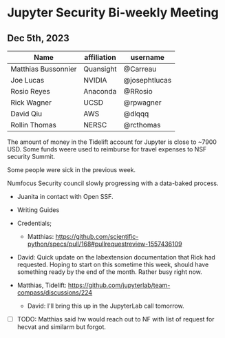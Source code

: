 # Jupyter Security Bi-weekly Meeting

## Dec 5th, 2023

| Name               | affiliation| username     |
| -------------------| -----------|--------------|
| Matthias Bussonnier| Quansight  | @Carreau     |
| Joe Lucas          | NVIDIA     | @josephtlucas|
| Rosio Reyes        | Anaconda   | @RRosio      |
| Rick Wagner        | UCSD       | @rpwagner    |
| David Qiu          | AWS        | @dlqqq       |
| Rollin Thomas      | NERSC      | @rcthomas    |


The amount of money in the Tidelift  account for Jupyter is close to ~7900 USD. Some funds weere used to reimburse for travel expenses to NSF security Summit.

Some people were sick in the previous week. 

Numfocus Security council slowly progressing with a data-baked process.

  - Juanita in contact with Open SSF.
  - Writing Guides
  - Credentials;
     - Matthias: https://github.com/scientific-python/specs/pull/168#pullrequestreview-1557436109

- David: Quick update on the labextension documentation that Rick had requested. Hoping to start on this sometime this week, should have something ready by the end of the month. Rather busy right now.

- Matthias, Tidelift: https://github.com/jupyterlab/team-compass/discussions/224
    - David: I'll bring this up in the JupyterLab call tomorrow.

 - [ ] TODO: Matthias said hw would reach out to NF with list of request for hecvat and similarm but forgot.
